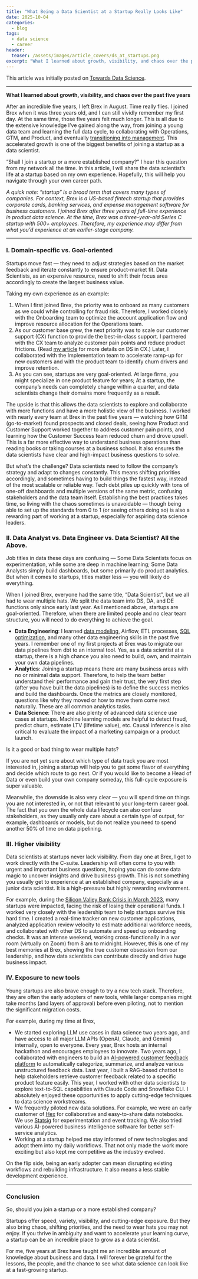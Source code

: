 ```yaml
---
title: "What Being a Data Scientist at a Startup Really Looks Like"
date: 2025-10-04
categories:
  - blog
tags:
  - data science
  - career
header:
  teaser: /assets/images/article_covers/ds_at_startups.png
excerpt: "What I learned about growth, visibility, and chaos over the past five years."
---
```


This article was initially posted on [Towards Data Science](https://towardsdatascience.com/what-being-a-data-scientist-at-a-startup-really-looks-like/).  

---

**What I learned about growth, visibility, and chaos over the past five years**

After an incredible five years, I left Brex in August. Time really flies. I joined Brex when it was three years old, and I can still vividly remember my first day. At the same time, those five years felt much longer. This is all due to the extensive knowledge I’ve gained along the way, from joining a young data team and learning the full data cycle, to collaborating with Operations, GTM, and Product, and eventually [transitioning into management](https://towardsdatascience.com/from-data-scientist-ic-to-manager-one-year-in/). This accelerated growth is one of the biggest benefits of joining a startup as a data scientist.

“Shall I join a startup or a more established company?” I hear this question from my network all the time. In this article, I will share the data scientist’s life at a startup based on my own experience. Hopefully, this will help you navigate through your own career path.

*A quick note: “startup” is a broad term that covers many types of companies. For context, Brex is a US-based fintech startup that provides corporate cards, banking services, and expense management software for business customers. I joined Brex after three years of full-time experience in product data science. At the time, Brex was a three-year-old Series C startup with 500+ employees. Therefore, my experience may differ from what you’d experience at an earlier-stage company.*

---

### I. Domain-specific vs. Goal-oriented  

Startups move fast — they need to adjust strategies based on the market feedback and iterate constantly to ensure product-market fit. Data Scientists, as an expensive resource, need to shift their focus area accordingly to create the largest business value.  

Taking my own experience as an example:  

1. When I first joined Brex, the priority was to onboard as many customers as we could while controlling for fraud risk. Therefore, I worked closely with the Onboarding team to optimize the account application flow and improve resource allocation for the Operations team.
2. As our customer base grew, the next priority was to scale our customer support (CX) function to provide the best-in-class support. I partnered with the CX team to analyze customer pain points and reduce product frictions. (Read [my article](https://towardsdatascience.com/the-secret-power-of-data-science-in-customer-support/) for more details on DS in CX.)
Later, I collaborated with the Implementation team to accelerate ramp-up for new customers and with the product team to identify churn drivers and improve retention.  
3. As you can see, startups are very goal-oriented. At large firms, you might specialize in one product feature for years; At a startup, the company’s needs can completely change within a quarter, and data scientists change their domains more frequently as a result.

The upside is that this allows the data scientists to explore and collaborate with more functions and have a more holistic view of the business. I worked with nearly every team at Brex in the past five years — watching how GTM (go-to-market) found prospects and closed deals, seeing how Product and Customer Support worked together to address customer pain points, and learning how the Customer Success team reduced churn and drove upsell. This is a far more effective way to understand business operations than reading books or taking courses at a business school. It also ensures the data scientists have clear and high-impact business questions to solve.  

But what’s the challenge? Data scientists need to follow the company’s strategy and adapt to changes constantly. This means shifting priorities accordingly, and sometimes having to build things the fastest way, instead of the most scalable or reliable way. Tech debt piles up quickly with tons of one-off dashboards and multiple versions of the same metric, confusing stakeholders and the data team itself. Establishing the best practices takes time, so living with the chaos sometimes is unavoidable — though being able to set up the standards from 0 to 1 (or seeing others doing so) is also a rewarding part of working at a startup, especially for aspiring data science leaders.  

### II. Data Analyst vs. Data Engineer vs. Data Scientist? All the Above.  

Job titles in data these days are confusing — Some Data Scientists focus on experimentation, while some are deep in machine learning; Some Data Analysts simply build dashboards, but some primarily do product analytics. But when it comes to startups, titles matter less — you will likely do everything.

When I joined Brex, everyone had the same title, “Data Scientist”, but we all had to wear multiple hats. We split the data team into DS, DA, and DE functions only since early last year. As I mentioned above, startups are goal-oriented. Therefore, when there are limited people and no clear team structure, you will need to do everything to achieve the goal.  

* **Data Engineering**: I learned [data modeling](https://towardsdatascience.com/top-5-principles-for-building-user-friendly-data-tables-0dfe168cecc1/), Airflow, ETL processes, [SQL optimization](https://towardsdatascience.com/mastering-sql-optimization-from-functional-to-efficient-queries-74d8692f10be/), and many other data engineering skills in the past five years. I remember one of my first projects at Brex was to migrate our data pipelines from dbt to an internal tool. Yes, as a data scientist at a startup, there is a high chance you also need to build, own, and maintain your own data pipelines.
* **Analytics**: Joining a startup means there are many business areas with no or minimal data support. Therefore, to help the team better understand their performance and gain their trust, the very first step (after you have built the data pipelines) is to define the success metrics and build the dashboards. Once the metrics are closely monitored, questions like why they moved or how to move them come next naturally. These are all common analytics tasks.
* **Data Science**: There are also plenty of advanced data science use cases at startups. Machine learning models are helpful to detect fraud, predict churn, estimate LTV (lifetime value), etc. Causal inference is also critical to evaluate the impact of a marketing campaign or a product launch.  

Is it a good or bad thing to wear multiple hats?  

If you are not yet sure about which type of data track you are most interested in, joining a startup will help you to get some flavor of everything and decide which route to go next. Or if you would like to become a Head of Data or even build your own company someday, this full-cycle exposure is super valuable.  

Meanwhile, the downside is also very clear — you will spend time on things you are not interested in, or not that relevant to your long-term career goal. The fact that you own the whole data lifecycle can also confuse stakeholders, as they usually only care about a certain type of output, for example, dashboards or models, but do not realize you need to spend another 50% of time on data pipelining.  

### III. Higher visibility  

Data scientists at startups never lack visibility. From day one at Brex, I got to work directly with the C-suite. Leadership will often come to you with urgent and important business questions, hoping you can do some data magic to uncover insights and drive business growth. This is not something you usually get to experience at an established company, especially as a junior data scientist. It is a high-pressure but highly rewarding environment.  

For example, during the [Silicon Valley Bank Crisis in March 2023](https://en.wikipedia.org/wiki/Collapse_of_Silicon_Valley_Bank), many startups were impacted, facing the risk of losing their operational funds. I worked very closely with the leadership team to help startups survive this hard time. I created a real-time tracker on new customer applications, analyzed application review velocity to estimate additional workforce needs, and collaborated with other DS to automate and speed up onboarding checks. It was an intense weekend, working cross-functionally in a war room (virtually on Zoom) from 8 am to midnight. However, this is one of my best memories at Brex, showing the true customer obsession from our leadership, and how data scientists can contribute directly and drive huge business impact.  

### IV. Exposure to new tools  

Young startups are also brave enough to try a new tech stack. Therefore, they are often the early adopters of new tools, while larger companies might take months (and layers of approval) before even piloting, not to mention the significant migration costs.  

For example, during my time at Brex,

* We started exploring LLM use cases in data science two years ago, and have access to all major LLM APIs (OpenAI, Claude, and Gemini) internally, open to everyone. Every year, Brex hosts an internal hackathon and encourages employees to innovate. Two years ago, I collaborated with engineers to build an [AI-powered customer feedback platform](https://medium.com/brexeng/brexs-ai-powered-engine-for-identifying-customer-insights-72aadeb62e8e?) to automatically categorize, summarize, and analyze various unstructured feedback data. Last year, I built a RAG-based chatbot to help stakeholders retrieve customer feedback related to a specific product feature easily. This year, I worked with other data scientists to explore text-to-SQL capabilities with Claude Code and Snowflake CLI. I absolutely enjoyed these opportunities to apply cutting-edge techniques to data science workstreams.
* We frequently piloted new data solutions. For example, we were an early customer of [Hex](https://hex.tech/) for collaborative and easy-to-share data notebooks. We use [Statsig](https://www.statsig.com/) for experimentation and event tracking. We also tried various AI-powered business intelligence software for better self-service analytics.
* Working at a startup helped me stay informed of new technologies and adopt them into my daily workflows. That not only made the work more exciting but also kept me competitive as the industry evolved.  

On the flip side, being an early adopter can mean disrupting existing workflows and rebuilding infrastructure. It also means a less stable development experience.  

---

### Conclusion  

So, should you join a startup or a more established company?  

Startups offer speed, variety, visibility, and cutting-edge exposure. But they also bring chaos, shifting priorities, and the need to wear hats you may not enjoy. If you thrive in ambiguity and want to accelerate your learning curve, a startup can be an incredible place to grow as a data scientist.  

For me, five years at Brex have taught me an incredible amount of knowledge about business and data. I will forever be grateful for the lessons, the people, and the chance to see what data science can look like at a fast-growing startup.  
